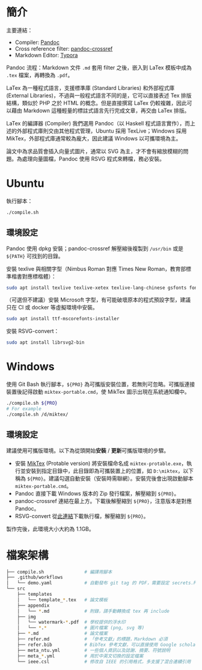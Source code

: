# 簡介

主要連結：

+ Compiler: [Pandoc](https://github.com/jgm/pandoc/releases/)
+ Cross reference filter: [pandoc-crossref](https://github.com/lierdakil/pandoc-crossref/releases/)
+ Markdown Editor: [Typora](https://typora.io/)

Pandoc 流程：Markdown 文件 `.md` 套用 filter 之後，嵌入到 LaTex 模板中成為 `.tex` 檔案，再轉換為 `.pdf`。

LaTex 為一種程式語言，支援標準庫 (Standard Libraries) 和外部程式庫 (External Libraries)，不過與一般程式語言不同的是，它可以直接表述 Tex 排版結構，類似於 PHP 之於 HTML 的概念。但是直接撰寫 LaTex 仍較複雜，因此可以藉由 Markdown 這種輕量的標註式語言先行完成文章，再交由 LaTex 排版。

LaTex 的編譯器 (Compiler) 我們選用 Pandoc（以 Haskell 程式語言實作），而上述的外部程式庫則交由其他程式管理，Ubuntu 採用 TexLive；Windows 採用 MikTex，外部程式庫通常較為龐大，因此建議 Windows 以可攜環境為主。

論文中為求品質會插入向量式圖片，通常以 SVG 為主，才不會有縮放模糊的問題。為處理向量圖檔，Pandoc 使用 RSVG 程式來轉檔，務必安裝。

# Ubuntu

執行腳本：

```bash
./compile.sh
```

## 環境設定

Pandoc 使用 dpkg 安裝；pandoc-crossref 解壓縮後複製到 `/usr/bin` 或是 `${PATH}` 可找到的目錄。

安裝 texlive 與相關字型（Nimbus Roman 對應 Times New Roman，教育部標準楷書對應標楷體）：

```bash
sudo apt install texlive texlive-xetex texlive-lang-chinese gsfonts fonts-moe-standard-kai
```

（可選但不建議）安裝 Microsoft 字型，有可能破壞原本的程式預設字型，建議只在 CI 或 docker 等虛擬環境中安裝。

```bash
sudo apt install ttf-mscorefonts-installer
```

安裝 RSVG-convert：

```bash
sudo apt install librsvg2-bin
```

# Windows

使用 Git Bash 執行腳本，`${PRO}` 為可攜版安裝位置，若無則可忽略。可攜版連接裝置後記得啟動 `miktex-portable.cmd`，使 MikTex 圖示出現在系統通知欄中。

```bash
./compile.sh ${PRO}
# For example
./compile.sh /d/miktex/
```

## 環境設定

建議使用可攜版環境。以下為從頭開始**安裝** / **更新**可攜版環境的步驟。

+ 安裝 [MikTex](http://www.texts.io/support/0002/) (Protable version)
    將安裝檔命名成 `miktex-protable.exe`，執行並安裝到指定目錄中，此目錄即為可攜裝置上的位置，如 `D:\miktex`，以下稱為 `${PRO}`。建議勾選自動安裝（安裝時需聯網）。安裝完後會出現啟動腳本 `miktex-portable.cmd`。
+ Pandoc
    直接下載 Windows 版本的 Zip 發行檔案，解壓縮到 `${PRO}`。
+ pandoc-crossref
    連結在最上方。下載後解壓縮到 `${PRO}`，注意版本是對應 Pandoc。
+ RSVG-convert
    從[此連結](https://sourceforge.net/projects/tumagcc/files/)下載執行檔，解壓縮到 `${PRO}`。

製作完後，此環境大小大約為 1.1GB。

# 檔案架構

```bash
├── compile.sh               # 編譯用腳本
├── .github/workflows
│   └── demo.yaml            # 自動發布 git tag 的 PDF，需要設定 secrets.PUBLISH_TOKEN
└── src
    ├── templates
    │   └── template_*.tex   # 論文模板
    ├── appendix
    │   └── *.md             # 附錄，請手動轉換成 tex 再 include
    ├── img
    │   └── watermark-*.pdf  # 學校提供的浮水印
    │   └── *.*              # 圖片檔案 (png, svg 等)
    ├── *.md                 # 論文檔案
    ├── refer.md             # 「參考文獻」的標題，Markdown 必須
    ├── refer.bib            # BibTex 參考文獻，可以直接使用 Google scholar 提供的
    ├── meta_ntu.yml         # 一些個人資訊以及誌謝、摘要、符號說明
    ├── meta_*.yml           # 用於中英文切換的設定檔案
    └── ieee.csl             # 修改自 IEEE 的引用格式，多支援了混合連續引用
```

